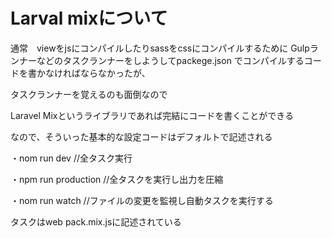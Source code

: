 # Larval mixについて


通常　viewをjsにコンパイルしたりsassをcssにコンパイルするために
Gulpランナーなどのタスクランナーをしようしてpackege.json
でコンパイルするコードを書かなければならなかったが、


タスクランナーを覚えるのも面倒なので

Laravel Mixというライブラリであれば完結にコードを書くことができる




なので、そういった基本的な設定コードはデフォルトで記述される




・nom run dev //全タスク実行

・npm run production //全タスクを実行し出力を圧縮

・nom run watch //ファイルの変更を監視し自動タスクを実行する




タスクはweb pack.mix.jsに記述されている